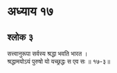 # अध्याय १७

## श्लोक ३

सत्त्वानुरूपा सर्वस्य श्रद्धा भवति भारत ।<br>श्रद्धामयोऽयं पुरुषो यो यच्छ्रद्धः स एव सः ॥ १७-३॥<br><br>

